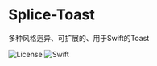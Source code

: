 # Splice-Toast
多种风格迥异、可扩展的、用于Swift的Toast

![License](https://img.shields.io/github/license/zgjff/Splice-Toast)
![Swift](https://img.shields.io/badge/Swift-5.5-orange.svg)
